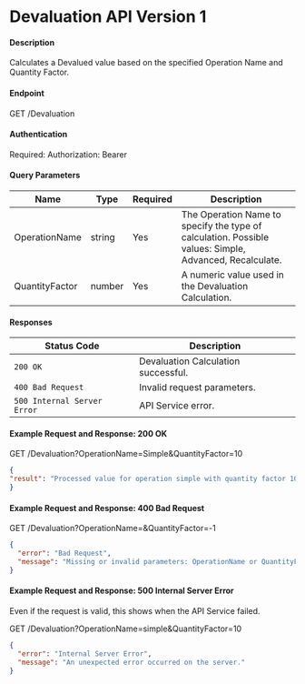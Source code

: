 # Devaluation API Version 1

#### Description
Calculates a Devalued value based on the specified Operation Name and Quantity Factor.

#### Endpoint
GET /Devaluation

#### Authentication
Required: Authorization: Bearer <token>

#### Query Parameters
| Name             | Type    | Required | Description  |
|------------------|---------|----------|--------------|
| OperationName    | string  | Yes      | The Operation Name to specify the type of calculation. Possible values: Simple, Advanced, Recalculate. |
| QuantityFactor   | number  | Yes      | A numeric value used in the Devaluation Calculation. |

#### Responses
| Status Code                 | Description            |
|-----------------------------|------------------------|
| `200 OK`                    | Devaluation Calculation successful. |
| `400 Bad Request`           | Invalid request parameters. |
| `500 Internal Server Error` | API Service error. |

#### Example Request and Response: 200 OK
GET /Devaluation?OperationName=Simple&QuantityFactor=10

```json
{
"result": "Processed value for operation simple with quantity factor 10"
}
```

#### Example Request and Response: 400 Bad Request
GET /Devaluation?OperationName=&QuantityFactor=-1

```json
{
  "error": "Bad Request",
  "message": "Missing or invalid parameters: OperationName or QuantityFactor."
}
```

#### Example Request and Response: 500 Internal Server Error
Even if the request is valid, this shows when the API Service failed.

GET /Devaluation?OperationName=simple&QuantityFactor=10

```json
{
  "error": "Internal Server Error",
  "message": "An unexpected error occurred on the server."
}
```
